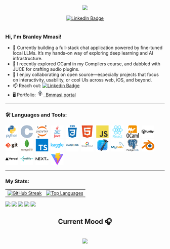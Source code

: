 <!-- The "Hello there" greeting -->
<p align="center">
  <img src="https://capsule-render.vercel.app/api?type=waving&height=130&color=gradient&text=Hello%20there%20😁&reversal=false&fontAlignY=34"/>
</p>

<!-- LinkedIn badge that redirects to my official LinkedIn profile -->
<div id="badges" align="center">
  <a href="https://www.linkedin.com/in/bmmasi1/">
    <img src="https://img.shields.io/badge/LinkedIn-blue?logo=linkedin&logoColor=white&style=for-the-badge" alt="LinkedIn Badge"/>
  </a>
</div>

<!-- The profile views button -->
<div id="badges" align="center">
  <img src="https://komarev.com/ghpvc/?username=branley1&style=flat-square&color=blue" alt=""/>
</div>

### Hi, I'm Branley Mmasi!

- 🔭 Currently building a full-stack chat application powered by fine-tuned local LLMs. It’s my hands-on way of exploring deep learning and AI infrastructure.
- 🌱 I recently explored OCaml in my Compilers course, and dabbled with JUCE for crafting audio plugins.
- 👯 I enjoy collaborating on open source—especially projects that focus on interactivity, usability, or cool UIs across web, iOS, and beyond.
- 📫 Reach out: [![Linkedin Badge](https://img.shields.io/badge/LinkedIn-blue?style=flat&logo=Linkedin&logoColor=white)](https://www.linkedin.com/in/bmmasi1/)
- 🖥️ Portfolio: [<img src="https://github.com/branley1/portfolio-react/blob/main/public/portfolio-logo.png" title="portfolio-logo" alt="Portfolio logo" width="20" height="20"/>&nbsp; Bmmasi portal](https://bmmasi.com)

---

### 🛠️ Languages and Tools:

<div>
  <img src="https://github.com/devicons/devicon/blob/master/icons/python/python-original-wordmark.svg" title="Python3" alt="Python3" width="40" height="40"/>&nbsp;
  <img src="https://github.com/devicons/devicon/blob/master/icons/c/c-original.svg" title="C" **alt="C" width="40" height="40"/>&nbsp;
  <img src="https://github.com/devicons/devicon/blob/master/icons/jupyter/jupyter-original-wordmark.svg" title="Jupyter Notebook" alt="Jupyter" width="40" height="40"/>&nbsp;
  <img src="https://github.com/devicons/devicon/blob/master/icons/java/java-original-wordmark.svg" title="Java" alt="Java" width="40" height="40"/>&nbsp;
  <img src="https://github.com/devicons/devicon/blob/master/icons/css3/css3-plain-wordmark.svg"  title="CSS3" alt="CSS" width="40" height="40"/>&nbsp;
  <img src="https://github.com/devicons/devicon/blob/master/icons/html5/html5-original.svg" title="HTML5" alt="HTML" width="40" height="40"/>&nbsp;
  <img src="https://github.com/devicons/devicon/blob/master/icons/javascript/javascript-original.svg" title="JavaScript" alt="JavaScript" width="40" height="40"/>&nbsp;
  <img src="https://github.com/devicons/devicon/blob/master/icons/react/react-original-wordmark.svg" title="React" alt="React" width="40" height="40"/>&nbsp;
  <img src="https://github.com/devicons/devicon/blob/master/icons/ocaml/ocaml-original-wordmark.svg" title="OCaml" alt="Ocaml" width="40" height="40"/>&nbsp;
  <img src="https://github.com/devicons/devicon/blob/master/icons/unity/unity-original-wordmark.svg" title="Unity" alt="Unity" width="40" height="40"/>&nbsp;
  <img src="https://github.com/devicons/devicon/blob/master/icons/git/git-original-wordmark.svg" title="Git" **alt="Git" width="40" height="40"/>&nbsp;
  <img src="https://github.com/devicons/devicon/blob/master/icons/mongodb/mongodb-original-wordmark.svg" title="MongoDB" **alt="MongoDB" width="40" height="40"/>&nbsp;
  <img src="https://github.com/devicons/devicon/blob/master/icons/typescript/typescript-original.svg" title="TypeScript" **alt="TypeScript" width="40" height="40"/>&nbsp;
  <img src="https://github.com/devicons/devicon/blob/master/icons/kaggle/kaggle-original-wordmark.svg" title="Kaggle" **alt="Kaggle" width="40" height="40"/>&nbsp;
  <img src="https://github.com/devicons/devicon/blob/master/icons/matplotlib/matplotlib-original-wordmark.svg" title="Matplotlib" **alt="Matplotlib" width="40" height="40"/>&nbsp;
  <img src="https://github.com/devicons/devicon/blob/master/icons/googlecloud/googlecloud-original-wordmark.svg" title="Google Cloud" **alt="Google Cloud" width="40" height="40"/>&nbsp;
  <img src="https://github.com/devicons/devicon/blob/master/icons/xcode/xcode-original.svg" title="Xcode" **alt="Xcode" width="40" height="40"/>&nbsp;
  <img src="https://github.com/devicons/devicon/blob/master/icons/mysql/mysql-original-wordmark.svg" title="MySQL" **alt="MySQL" width="40" height="40"/>&nbsp;
  <img src="https://github.com/devicons/devicon/blob/master/icons/postgresql/postgresql-original-wordmark.svg" title="PostgreSQL" **alt="PostgreSQL" width="40" height="40"/>&nbsp;
  <img src="https://github.com/devicons/devicon/blob/master/icons/blender/blender-original.svg" title="Blender" **alt="Blender" width="40" height="40"/>&nbsp;
  <img src="https://github.com/devicons/devicon/blob/master/icons/vercel/vercel-original-wordmark.svg" title="Vercel" **alt="Vercel" width="40" height="40"/>&nbsp;
  <img src="https://github.com/devicons/devicon/blob/master/icons/netlify/netlify-original-wordmark.svg" title="Netlify" **alt="Netlify" width="40" height="40"/>&nbsp;
  <img src="https://github.com/devicons/devicon/blob/master/icons/nextjs/nextjs-original-wordmark.svg" title="Next.js" **alt="Next.js" width="40" height="40"/>&nbsp;
  <img src="https://github.com/devicons/devicon/blob/master/icons/vitejs/vitejs-original.svg" title="Vite.js" **alt="Vite.js" width="40" height="40"/>&nbsp;
</div>

---

### My Stats:

<table>
  <tr">
    <td>
    <!-- GitHub streak stats -->
      <a href="https://git.io/streak-stats">
        <img src="https://streak-stats.demolab.com?user=branley1&theme=highcontrast&hide_border=true&date_format=M%20j%5B%2C%20Y%5D" alt="GitHub Streak">
      </a>
    </td>
    <td>
    <!-- GitHub top language stats -->
      <a href="https://github.com/anuraghazra/github-readme-stats">
        <img src="https://github-readme-stats.vercel.app/api/top-langs/?username=branley1&theme=github_dark&hide_border=true&layout=compact" alt="Top Languages">
      </a>
    </td>
  </tr>
</table>

![](http://github-profile-summary-cards.vercel.app/api/cards/stats?username=branley1&theme=github_dark)
![](http://github-profile-summary-cards.vercel.app/api/cards/productive-time?username=branley1&theme=github_dark&utcOffset=8)
![](http://github-profile-summary-cards.vercel.app/api/cards/repos-per-language?username=branley1&theme=github_dark)
![](http://github-profile-summary-cards.vercel.app/api/cards/most-commit-language?username=branley1&theme=github_dark)
![](http://github-profile-summary-cards.vercel.app/api/cards/profile-details?username=branley1&theme=github_dark)

<!-- Spotify current listen -->
<h2 align="center">
  Current Mood 🎧
  
  <a><i style="font-size: 10px" class="bx bx-tada-hover">
                    <img src="https://spotify-github-profile.kittinanx.com/api/view.svg?uid=hvoh3gwfkd3h64bzeal1fejmu&cover_image=true&theme=default&show_offline=true&background_color=121212&interchange=true&bar_color=53b14f&bar_color_cover=false)](https://spotify-github-profile.kittinanx.com/api/view.svg?uid=hvoh3gwfkd3h64bzeal1fejmu&redirect=true)" align="middle"></img>
                    </i>
                  </a>
</h2>
